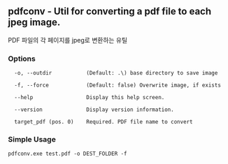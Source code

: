 ## pdfconv - Util for converting a pdf file to each jpeg image.
PDF 파일의 각 페이지를 jpeg로 변환하는 유틸

### Options
```
  -o, --outdir           (Default: .\) base directory to save image

  -f, --force            (Default: false) Overwrite image, if exists

  --help                 Display this help screen.

  --version              Display version information.

  target_pdf (pos. 0)    Required. PDF file name to convert
```

### Simple Usage
```
pdfconv.exe test.pdf -o DEST_FOLDER -f
```